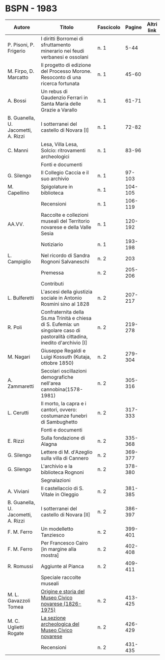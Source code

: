 # BSPN - 1983

| Autore                              | Titolo                                                                                                                       | Fascicolo | Pagine  | Altri link |
|-------------------------------------|------------------------------------------------------------------------------------------------------------------------------|-----------|---------|------------|
| P. Pisoni, P. Frigerio              | I diritti Borromei di sfruttamento minerario nei feudi verbanesi e ossolani                                                  | n. 1      | 5-44    |            |
| M. Firpo, D. Marcatto               | Il progetto di edizione del Processo Morone. Resoconto di una ricerca fortunata                                              | n. 1      | 45-60   |            |
| A. Bossi                            | Un rebus di Gaudenzio Ferrari in Santa Maria delle Grazie a Varallo                                                          | n. 1      | 61-71   |            |
| B. Guanella, U. Jacometti, A. Rizzi | I sotterranei del castello di Novara [I]                                                                                     | n. 1      | 72-82   |            |
| C. Manni                            | Lesa, Villa Lesa, Solcio: ritrovamenti archeologici                                                                          | n. 1      | 83-96   |            |
|                                     | Fonti e documenti                                                                                                            |           |         |
| G. Silengo                          | Il Collegio Caccia e il suo archivio                                                                                         | n. 1      | 97-103  |            |
| M. Capellino                        | Spigolature in biblioteca                                                                                                    | n. 1      | 104-105 |            |
|                                     | Recensioni                                                                                                                   | n. 1      | 106-119 |            |
| AA.VV.                              | Raccolte e collezioni museali del Territorio novarese e della Valle Sesia                                                    | n. 1      | 120-192 |            |
|                                     | Notiziario                                                                                                                   | n. 1      | 193-198 |            |
| L. Campiglio                        | Nel ricordo di Sandra Rognoni Salvaneschi                                                                                    | n. 2      | 203     |            |
|                                     | Premessa                                                                                                                     | n. 2      | 205-206 |            |
|                                     | Contributi                                                                                                                   |           |         |
| L. Bulferetti                       | L'ascesi della giustizia sociale in Antonio Rosmini sino al 1828                                                             | n. 2      | 207-217 |            |
| R. Poli                             | Confraternita della Ss.ma Trinità e chiesa di S. Eufemia: un singolare caso di pastoralità cittadina, inedito d'archivio [I] | n. 2      | 219-278 |            |
| M. Nagari                           | Giuseppe Regaldi e Luigi Kossuth (Kutaja, ottobre 1850)                                                                      | n. 2      | 279-304 |            |
| A. Zammaretti                       | Secolari oscillazioni demografiche nell'area cannobina(1578-1981)                                                            | n. 2      | 305-316 |            |
| L. Cerutti                          | Il morto, la capra e i cantori, ovvero: costumanze funebri di Sambughetto                                                    | n. 2      | 317-333 |            |
|                                     | Fonti e documenti                                                                                                            |           |         |
| E. Rizzi                            | Sulla fondazione di Alagna                                                                                                   | n. 2      | 335-368 |            |
| G. Silengo                          | Lettere di M. d'Azeglio sulla villa di Cannero                                                                               | n. 2      | 369-377 |            |
| G. Silengo                          | L'archivio e la biblioteca Rognoni                                                                                           | n. 2      | 378-380 |            |
|                                     | Segnalazioni                                                                                                                 |           |         |
| A. Viviani                          | Il castellaccio di S. Vitale in Oleggio                                                                                      | n. 2      | 381-385 |            |
| B. Guanella, U. Jacometti, A. Rizzi | I sotterranei del castello di Novara [II]                                                                                    | n. 2      | 386-397 |            |
| F. M. Ferro                         | Un modelletto Tanziesco                                                                                                      | n. 2      | 399-401 |            |
| F. M. Ferro                         | Per Francesco Cairo [in margine alla mostra]                                                                                 | n. 2      | 402-408 |            |
| R. Romussi                          | Aggiunte al Pianca                                                                                                           | n. 2      | 409-411 |            |
|                                     | Speciale raccolte museali                                                                                                    |           |         |
| M. L. Gavazzoli Tomea               | [Origine e storia del Museo Civico novarese (1826-1975)](http://www.ssno.it/BSPNo/1983_Tomea_Museo.pdf)                      | n. 2      | 413-425 |            |
| M. C. Uglietti Rogate               | [La sezione archeologica del Museo Civico novarese](http://www.ssno.it/BSPNo/1983_Tomea_Museo.pdf#page=8)                    | n. 2      | 426-429 |            |
|                                     | Recensioni                                                                                                                   | n. 2      | 431-435 |            |
